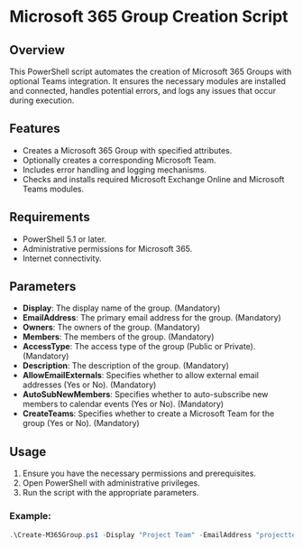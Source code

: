 # Microsoft 365 Group Creation Script

## Overview

This PowerShell script automates the creation of Microsoft 365 Groups with optional Teams integration. It ensures the necessary modules are installed and connected, handles potential errors, and logs any issues that occur during execution.

## Features

- Creates a Microsoft 365 Group with specified attributes.
- Optionally creates a corresponding Microsoft Team.
- Includes error handling and logging mechanisms.
- Checks and installs required Microsoft Exchange Online and Microsoft Teams modules.

## Requirements

- PowerShell 5.1 or later.
- Administrative permissions for Microsoft 365.
- Internet connectivity.

## Parameters

- **Display**: The display name of the group. (Mandatory)
- **EmailAddress**: The primary email address for the group. (Mandatory)
- **Owners**: The owners of the group. (Mandatory)
- **Members**: The members of the group. (Mandatory)
- **AccessType**: The access type of the group (Public or Private). (Mandatory)
- **Description**: The description of the group. (Mandatory)
- **AllowEmailExternals**: Specifies whether to allow external email addresses (Yes or No). (Mandatory)
- **AutoSubNewMembers**: Specifies whether to auto-subscribe new members to calendar events (Yes or No). (Mandatory)
- **CreateTeams**: Specifies whether to create a Microsoft Team for the group (Yes or No). (Mandatory)

## Usage

1. Ensure you have the necessary permissions and prerequisites.
2. Open PowerShell with administrative privileges.
3. Run the script with the appropriate parameters.

### Example:

```powershell
.\Create-M365Group.ps1 -Display "Project Team" -EmailAddress "projectteam@contoso.com" -Owners "owner1@contoso.com","owner2@contoso.com" -Members "member1@contoso.com","member2@contoso.com" -AccessType "Private" -Description "Group for Project Team" -AllowEmailExternals "No" -AutoSubNewMembers "Yes" -CreateTeams "Yes"
```
